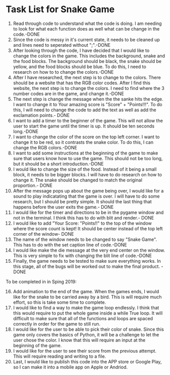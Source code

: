 # Task List for Snake Game

1. Read through code to understand what the code is doing. I am needing to look for what each function does as well what can be change
   in the code.-DONE
2. Since the code is messy in it's current state, it needs to be cleaned up and lines need to seperated without ";".-DONE  
3. After looking through the code, I have decided that I would like to change the colors in the game. This includes the background, snake
   and the food blocks. The background should be black, the snake should be yellow, and the food blocks should be blue. To do this, I need to
   research on how to to change the colors.-DONE
4. After I have researched, the next step is to change to the colors. There should be a  website that has the RGB color codes. After I find this website,
   the next step is to change the colors. I need to find where the 3 number codes are in the game, and change it.-DONE
5. The next step is change the message when the the sanke hits the edge. I want to change it to Your amazing score is "Score" + "Points!!!". To do this, I will need to change the code to add the text as well as add the exclamation points.- DONE
6. I want to add a timer to the beginner of the game. This will not allow the user to start the game until the timer is up. It should be
   ten seconds long.-DONE
7. I want to change the color of the score on the top left corner. I want to change it to be red, so it contrasts the snake color. To do this,
   I can change the RGB colors.-DONE
8. I want to add some instructions at the beginning of the game to make sure that users know how to use the game. This should not be too long,
   but it should be a short introduction.-DONE
9. I would like to change the size of the food. Instead of it being a small block, it needs to be bigger blocks. I will have to do research on how to change it. The snake should be changed to match the original proportion.- DONE
10. After the message pops up about the game being over, I would like for a sound to play indicatating that the game is over. I will have to do some research, but I should be pretty simple. It should the last thing that happens before the user exits the game.- DONE
11. I would like for the timer and directions to be in the pygame window and not in the terminal. I think this has to do with blit and render.- DONE
12. I would like to add "Your Score:  "Points!!" to the top of the window where the score count is kept! It should be center instead of the top left corner of the window- DONE 
13. The name of the window needs to be changed to say "Snake Game". This has to do with the set caption line of code.-DONE 
14. I would like make the die message at the very end center on the window. This is very simple to fix with changing the blit line of code.-DONE   
15. Finally, the game needs to be tested to make sure everything works. In this stage, all of the bugs will be worked out to make the final product. -DONE

To be completed in in Sping 2019:

16. Add animation to the end of the game. When the games ends, I would like for the snake to be carried away by a bird. This is will require much effort, so this is take some time to complete. 
17. I would like to find a way to make the game loop endlessly. I think that this would require to put the whole game inside a while True loop. It will difficult to make sure that all of the functions and loops are spaced correctly in order for the game to still run.
18. I would like for the user to be able to pick their color of snake. Since this game only covers the basics of Python, it will be a challenge to let the user chose the color. I know that this will require an input at the beginning of the game. 
19. I would like for the user to see their score from the previous attempt. This will require reading and writing to a file. 
20. Last, I would like to publish this code into the APP store or Google Play, so I can make it into a mobile app on Apple or Andriod. 


